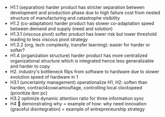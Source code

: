 
- H1.1 (separation) harder product has stricter separation between development and production phase due to high failure cost from nested structure of manufacturing and catastrophe visibility
- H1.2  (co-adaptation) harder product has slower co-adaptation speed between demand and supply (need and solution)
- H1.3.1 (viscous pivot) softer product has lower risk but lower threshold leading to less viscous pivot strategy
- H1.3.2 (org, tech complexity, transfer learning): easier for harder or softer?
- H1.4 (organization structure) harder product has more centralized organizational structure which is integrated hence less generalizable and harder to copy
- H2. industry's bottleneck flips from software to hardware due to slower evolution speed of hardware in 1
- H3.1 (uncertainty management) operationalize H1, H2: soften than harden, contract4cowcamouflage, controlling local clockspeed (prioritize ibm pc)
- H3.2 optimize dynamic attention ratio for three information sync
- H4 🐁 demonstrating why = example of how: why need innovation (graceful disintegration) = example of entrepreneurship strategy

